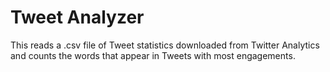 # Tweet Analyzer

This reads a .csv file of Tweet statistics downloaded from Twitter Analytics and counts the words that appear in Tweets with most engagements. 
